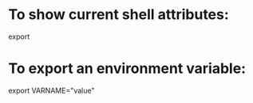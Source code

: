 # To show current shell attributes:

export

# To export an environment variable:

export VARNAME="value"

